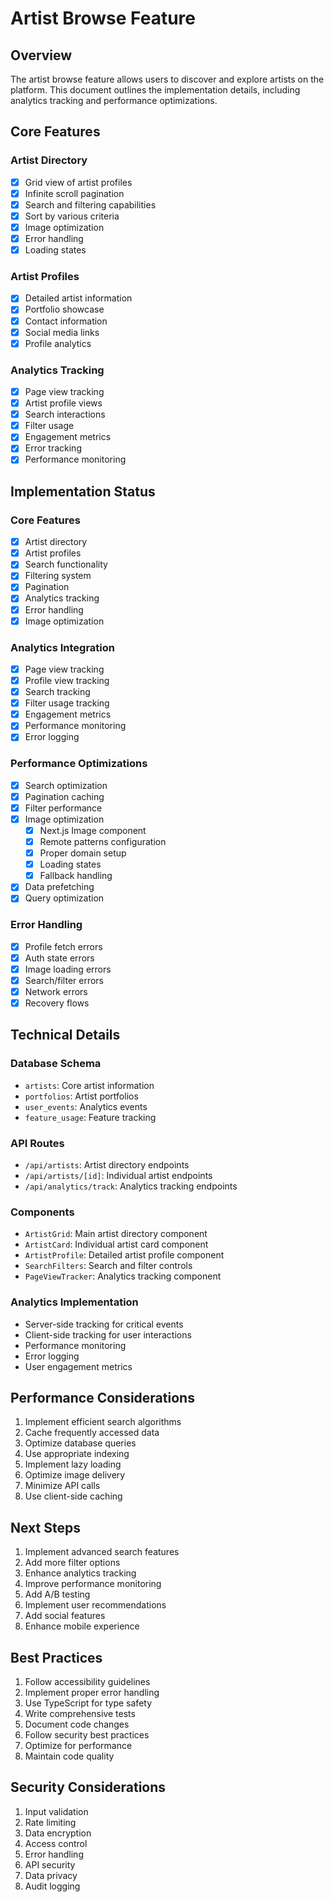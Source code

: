 # Artist Browse Feature

## Overview
The artist browse feature allows users to discover and explore artists on the platform. This document outlines the implementation details, including analytics tracking and performance optimizations.

## Core Features

### Artist Directory
- [x] Grid view of artist profiles
- [x] Infinite scroll pagination
- [x] Search and filtering capabilities
- [x] Sort by various criteria
- [x] Image optimization
- [x] Error handling
- [x] Loading states

### Artist Profiles
- [x] Detailed artist information
- [x] Portfolio showcase
- [x] Contact information
- [x] Social media links
- [x] Profile analytics

### Analytics Tracking
- [x] Page view tracking
- [x] Artist profile views
- [x] Search interactions
- [x] Filter usage
- [x] Engagement metrics
- [x] Error tracking
- [x] Performance monitoring

## Implementation Status

### Core Features
- [x] Artist directory
- [x] Artist profiles
- [x] Search functionality
- [x] Filtering system
- [x] Pagination
- [x] Analytics tracking
- [x] Error handling
- [x] Image optimization

### Analytics Integration
- [x] Page view tracking
- [x] Profile view tracking
- [x] Search tracking
- [x] Filter usage tracking
- [x] Engagement metrics
- [x] Performance monitoring
- [x] Error logging

### Performance Optimizations
- [x] Search optimization
- [x] Pagination caching
- [x] Filter performance
- [x] Image optimization
  - [x] Next.js Image component
  - [x] Remote patterns configuration
  - [x] Proper domain setup
  - [x] Loading states
  - [x] Fallback handling
- [x] Data prefetching
- [x] Query optimization

### Error Handling
- [x] Profile fetch errors
- [x] Auth state errors
- [x] Image loading errors
- [x] Search/filter errors
- [x] Network errors
- [x] Recovery flows

## Technical Details

### Database Schema
- `artists`: Core artist information
- `portfolios`: Artist portfolios
- `user_events`: Analytics events
- `feature_usage`: Feature tracking

### API Routes
- `/api/artists`: Artist directory endpoints
- `/api/artists/[id]`: Individual artist endpoints
- `/api/analytics/track`: Analytics tracking endpoints

### Components
- `ArtistGrid`: Main artist directory component
- `ArtistCard`: Individual artist card component
- `ArtistProfile`: Detailed artist profile component
- `SearchFilters`: Search and filter controls
- `PageViewTracker`: Analytics tracking component

### Analytics Implementation
- Server-side tracking for critical events
- Client-side tracking for user interactions
- Performance monitoring
- Error logging
- User engagement metrics

## Performance Considerations
1. Implement efficient search algorithms
2. Cache frequently accessed data
3. Optimize database queries
4. Use appropriate indexing
5. Implement lazy loading
6. Optimize image delivery
7. Minimize API calls
8. Use client-side caching

## Next Steps
1. Implement advanced search features
2. Add more filter options
3. Enhance analytics tracking
4. Improve performance monitoring
5. Add A/B testing
6. Implement user recommendations
7. Add social features
8. Enhance mobile experience

## Best Practices
1. Follow accessibility guidelines
2. Implement proper error handling
3. Use TypeScript for type safety
4. Write comprehensive tests
5. Document code changes
6. Follow security best practices
7. Optimize for performance
8. Maintain code quality

## Security Considerations
1. Input validation
2. Rate limiting
3. Data encryption
4. Access control
5. Error handling
6. API security
7. Data privacy
8. Audit logging 